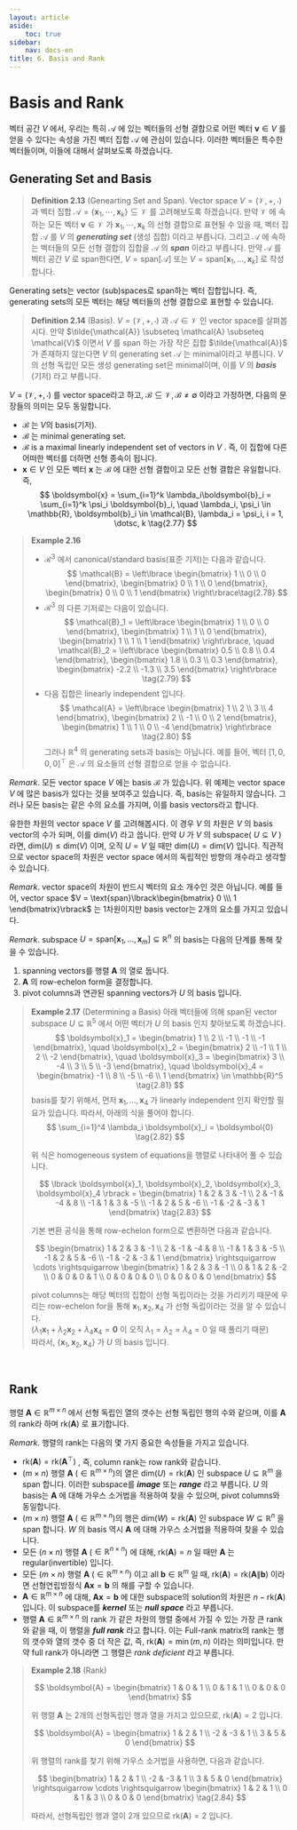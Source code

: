 ```yaml
---
layout: article
aside:
    toc: true
sidebar:
    nav: docs-en
title: 6. Basis and Rank
---
```


# Basis and Rank

벡터 공간 $V$ 에서, 우리는 특히 $\mathcal{A}$ 에 있는 벡터들의 선형 결합으로 어떤 벡터 $\boldsymbol{v} \in V$ 를 얻을 수 있다는 속성을 가진 벡터 집합 $\mathcal{A}$ 에 관심이 있습니다. 이러한 벡터들은 특수한 벡터들이며, 이들에 대해서 살펴보도록 하겠습니다.

## Generating Set and Basis

> **Definition 2.13** (Genearting Set and Span). Vector space $V = (\mathcal{V}, +, \cdot)$ 과 벡터 집합 $\mathcal{A} = \lbrace \boldsymbol{x}_1, \cdots, \boldsymbol{x}_k \rbrace \subseteq \mathcal{V}$ 를 고려해보도록 하겠습니다. 만약 $\mathcal{V}$ 에 속하는 모든 벡터 $\boldsymbol{v} \in \mathcal{V}$ 가 $\boldsymbol{x}_1, \cdots, \boldsymbol{x}_k$ 의 선형 결합으로 표현될 수 있을 때, 벡터 집합 $\mathcal{A}$ 를 $V$ 의 ***generating set*** (생성 집합) 이라고 부릅니다. 그리고 $\mathcal{A}$ 에 속하는 벡터들의 모든 선형 결합의 집합을 $\mathcal{A}$ 의 ***span*** 이라고 부릅니다. 만약 $\mathcal{A}$ 를 벡터 공간 $V$ 로 span한다면, $V = \text{span}\lbrack\mathcal{A}\rbrack$ 또는 $V = \text{span}\lbrack\boldsymbol{x}_1, \dotsc, \boldsymbol{x}_k\rbrack$ 로 작성합니다.

Generating sets는 vector (sub)spaces로 span하는 벡터 집합입니다. 즉, generating sets의 모든 벡터는 해당 벡터들의 선형 결합으로 표현할 수 있습니다.

> **Definition 2.14** (Basis). $V = (\mathcal{V}, +, \cdot)$ 과 $\mathcal{A} \in \mathcal{V}$ 인 vector space를 살펴봅시다. 만약 $\tilde{\mathcal{A}} \subseteq \mathcal{A} \subseteq \mathcal{V}$ 이면서 $V$ 를 span 하는 가장 작은 집합 $\tilde{\mathcal{A}}$ 가 존재하지 않는다면 $V$ 의 generating set $\mathcal{A}$ 는 minimal이라고 부릅니다. $V$ 의 선형 독립인 모든 생성 generating set은 minimal이며, 이를 $V$ 의 ***basis*** (기저) 라고 부릅니다.

$V = (\mathcal{V}, +, \cdot)$ 를 vector space라고 하고, $\mathcal{B} \subseteq \mathcal{V}, \mathcal{B} \neq \emptyset$ 이라고 가정하면, 다음의 문장들의 의미는 모두 동일합니다.

- $\mathcal{B}$ 는 $V$의 basis(기저).
- $\mathcal{B}$ 는 minimal generating set.
- $\mathcal{B}$ is a maximal linearly independent set of vectors in $V$ . 즉, 이 집합에 다른 어떠한 벡터를 더하면 선형 종속이 됩니다.
- $\boldsymbol{x} \in V$ 인 모든 벡터 $\boldsymbol{x}$ 는 $\mathcal{B}$ 에 대한 선형 결합이고 모든 선형 결합은 유일합니다. 즉,
$$ \boldsymbol{x} = \sum_{i=1}^k \lambda_i\boldsymbol{b}_i = \sum_{i=1}^k \psi_i \boldsymbol{b}_i, \quad \lambda_i, \psi_i \in \mathbb{R}, \boldsymbol{b}_i \in \mathcal{B}, \lambda_i = \psi_i, i = 1, \dotsc, k \tag{2.77} $$

> **Example 2.16**
> <br>
> - $\mathcal{R}^3$ 에서 canonical/standard basis(표준 기저)는 다음과 같습니다.
> $$ \mathcal{B} = \left\lbrace \begin{bmatrix} 1 \\ 0 \\ 0 \end{bmatrix}, \begin{bmatrix} 0 \\ 1 \\ 0 \end{bmatrix}, \begin{bmatrix} 0 \\ 0 \\ 1 \end{bmatrix} \right\rbrace\tag{2.78} $$
> - $\mathcal{R}^3$ 의 다른 기저로는 다음이 있습니다.
> $$ \mathcal{B}_1 = \left\lbrace \begin{bmatrix} 1 \\ 0 \\ 0 \end{bmatrix}, \begin{bmatrix} 1 \\ 1 \\ 0 \end{bmatrix}, \begin{bmatrix} 1 \\ 1 \\ 1 \end{bmatrix} \right\rbrace, \quad \mathcal{B}_2 = \left\lbrace \begin{bmatrix} 0.5 \\ 0.8 \\ 0.4 \end{bmatrix}, \begin{bmatrix} 1.8 \\ 0.3 \\ 0.3 \end{bmatrix}, \begin{bmatrix} -2.2 \\ -1.3 \\ 3.5 \end{bmatrix} \right\rbrace \tag{2.79} $$
> - 다음 집합은 linearly independent 입니다.
> $$ \mathcal{A} = \left\lbrace \begin{bmatrix} 1 \\ 2 \\ 3 \\ 4 \end{bmatrix}, \begin{bmatrix} 2 \\ -1 \\ 0 \\ 2 \end{bmatrix}, \begin{bmatrix} 1 \\ 1 \\ 0 \\ -4 \end{bmatrix} \right\rbrace \tag{2.80} $$
> 그러나 $\mathbb{R}^4$ 의 generating sets과 basis는 아닙니다. 예를 들어, 벡터 $\lbrack 1, 0, 0, 0 \rbrack^\top$ 은 $\mathcal{A}$ 의 요소들의 선형 결합으로 얻을 수 없습니다.

*Remark*. 모든 vector space $V$ 에는 basis $\mathcal{B}$ 가 있습니다. 위 예제는 vector space $V$ 에 많은 basis가 있다는 것을 보여주고 있습니다. 즉, basis는 유일하지 않습니다. 그러나 모든 basis는 같은 수의 요소를 가지며, 이를 basis vectors라고 합니다.

유한한 차원의 vector space $V$ 를 고려해봅시다. 이 경우 $V$ 의 차원은 $V$ 의 basis vector의 수가 되며, 이를 $\text{dim}(V)$ 라고 씁니다. 만약 $U$ 가 $V$ 의 subspace( $U \subseteq V$ )라면, $\text{dim}(U) \leq \text{dim}(V)$ 이며, 오직 $U = V$ 일 때만 $\text{dim}(U) = \text{dim}(V)$ 입니다. 직관적으로 vector space의 차원은 vector space 에서의 독립적인 방향의 개수라고 생각할 수 있습니다.

*Remark*. vector space의 차원이 반드시 벡터의 요소 개수인 것은 아닙니다. 예를 들어, vector space $V = \text{span}\lbrack\begin{bmatrix} 0 \\\ 1 \end{bmatrix}\rbrack$ 는 1차원이지만 basis vector는 2개의 요소를 가지고 있습니다.

*Remark*. subspace $U = \text{span}\lbrack\boldsymbol{x}_1, \dotsc, \boldsymbol{x}_m\rbrack \subseteq \mathbb{R}^n$ 의 basis는 다음의 단계를 통해 찾을 수 있습니다.

1. spanning vectors를 행렬 $\boldsymbol{A}$ 의 열로 둡니다.
2. $\boldsymbol{A}$ 의 row-echelon form을 결정합니다.
3. pivot columns과 연관된 spanning vectors가 $U$ 의 basis 입니다.

> **Example 2.17** (Determining a Basis)
> 아래 벡터들에 의해 span된 vector subspace $U \subseteq \mathbb{R}^5$ 에서 어떤 벡터가 $U$ 의 basis 인지 찾아보도록 하겠습니다.
> $$ \boldsymbol{x}_1 = \begin{bmatrix} 1 \\ 2 \\ -1 \\ -1 \\ -1 \end{bmatrix}, \quad \boldsymbol{x}_2 = \begin{bmatrix} 2 \\ -1 \\ 1 \\ 2 \\ -2 \end{bmatrix}, \quad \boldsymbol{x}_3 = \begin{bmatrix} 3 \\ -4 \\ 3 \\ 5 \\ -3 \end{bmatrix}, \quad \boldsymbol{x}_4 = \begin{bmatrix} -1 \\ 8 \\ -5 \\ -6 \\ 1 \end{bmatrix} \in \mathbb{R}^5 \tag{2.81} $$
> basis를 찾기 위해서, 먼저 $\boldsymbol{x}_1, \dotsc, \boldsymbol{x}_4$ 가 linearly independent 인지 확인할 필요가 있습니다. 따라서, 아래의 식을 풀어야 합니다.
> $$ \sum_{i=1}^4 \lambda_i \boldsymbol{x}_i = \boldsymbol{0} \tag{2.82} $$
> 
> 위 식은 homogeneous system of equations을 행렬로 나타내어 풀 수 있습니다.
> 
> $$ \lbrack \boldsymbol{x}_1, \boldsymbol{x}_2, \boldsymbol{x}_3, \boldsymbol{x}_4 \rbrack = \begin{bmatrix} 1 & 2 & 3 & -1 \\ 2 & -1 & -4 & 8 \\ -1 & 1 & 3 & -5 \\ -1 & 2 & 5 & -6 \\ -1 & -2 & -3 & 1 \end{bmatrix} \tag{2.83} $$
> 
> 기본 변환 공식을 통해 row-echelon form으로 변환하면 다음과 같습니다.
> 
> $$ \begin{bmatrix} 1 & 2 & 3 & -1 \\ 2 & -1 & -4 & 8 \\ -1 & 1 & 3 & -5 \\ -1 & 2 & 5 & -6 \\ -1 & -2 & -3 & 1 \end{bmatrix} \rightsquigarrow \cdots \rightsquigarrow \begin{bmatrix} 1 & 2 & 3 & -1 \\ 0 & 1 & 2 & -2 \\ 0 & 0 & 0 & 1 \\ 0 & 0 & 0 & 0 \\ 0 & 0 & 0 & 0 \end{bmatrix} $$
> 
> pivot columns는 해당 벡터의 집합이 선형 독립이라는 것을 가리키기 때문에 우리는 row-echelon for을 통해 $\boldsymbol{x}_1, \boldsymbol{x}_2, \boldsymbol{x}_4$ 가 선형 독립이라는 것을 알 수 있습니다.
> <br> ($\lambda_1\boldsymbol{x}_1 + \lambda_2\boldsymbol{x}_2 + \lambda_4\boldsymbol{x}_4 = \boldsymbol{0}$ 이 오직 $\lambda_1 = \lambda_2 = \lambda_4 = 0$ 일 때 풀리기 때문)
> <br> 따라서, $\lbrace \boldsymbol{x}_1, \boldsymbol{x}_2, \boldsymbol{x}_4 \rbrace$ 가 $U$ 의 basis 입니다.

<br>

## Rank

행렬 $\boldsymbol{A} \in \mathbb{R}^{m \times n}$ 에서 선형 독립인 열의 갯수는 선형 독립인 행의 수와 같으며, 이를 $\boldsymbol{A}$ 의 rank라 하며 $\text{rk}(\boldsymbol{A})$ 로 표기합니다.

*Remark*. 행렬의 rank는 다음의 몇 가지 중요한 속성들을 가지고 있습니다.

- $\text{rk}(\boldsymbol{A}) = \text{rk}(\boldsymbol{A}^\top)$ , 즉, column rank는 row rank와 같습니다.
- ($m \times n$) 행렬 $\boldsymbol{A}$ ($\in \mathbb{R}^{m \times n}$)의 열은 $\text{dim}(U) = \text{rk}(\boldsymbol{A})$ 인 subspace $U \subseteq \mathbb{R}^m$ 을 span 합니다. 이러한 subspace를 ***image*** 또는 ***range*** 라고 부릅니다. $U$ 의 basis는 $\boldsymbol{A}$ 에 대해 가우스 소거법을 적용하여 찾을 수 있으며, pivot columns와 동일합니다.
- ($m \times n$) 행렬 $\boldsymbol{A}$ ($\in \mathbb{R}^{m \times n}$)의 행은 $\text{dim}(W) = \text{rk}(\boldsymbol{A})$ 인 subspace $W \subseteq \mathbb{R}^n$ 을 span 합니다. $W$ 의 basis 역시 $\boldsymbol{A}$ 에 대해 가우스 소거법을 적용하여 찾을 수 있습니다.
- 모든 ($n \times n$) 행렬 $\boldsymbol{A}$ ($\in \mathbb{R}^{n \times n}$) 에 대해, $\text{rk}(\boldsymbol{A}) = n$ 일 때만 $\boldsymbol{A}$ 는 regular(invertible) 입니다.
- 모든 ($m \times n$) 행렬 $\boldsymbol{A}$ ($\in \mathbb{R}^{m \times n}$) 이고 all $\boldsymbol{b} \in \mathbb{R}^m$ 일 때, $\text{rk}(\boldsymbol{A}) = \text{rk}(\boldsymbol{A}\|\boldsymbol{b})$ 이라면 선형연립방정식 $\boldsymbol{Ax} = \boldsymbol{b}$ 의 해를 구할 수 있습니다.
- $\boldsymbol{A} \in \mathbb{R}^{m \times n}$ 에 대해, $\boldsymbol{Ax} = \boldsymbol{b}$ 에 대한 subspace의 solution의 차원은 $n - \text{rk}(\boldsymbol{A})$ 입니다. 이 subspace를 ***kernel*** 또는 ***null space*** 라고 부릅니다.
- 행렬 $\boldsymbol{A} \in \mathbb{R}^{m \times n}$ 의 rank 가 같은 차원의 행렬 중에서 가질 수 있는 가장 큰 rank와 같을 때, 이 행렬을 ***full rank*** 라고 합니다. 이는 Full-rank matrix의 rank는 행의 갯수와 열의 갯수 중 더 작은 값, 즉, $\text{rk}(\boldsymbol{A}) = \min(m, n)$ 이라는 의미입니다. 만약 full rank가 아니라면 그 행렬은 *rank deficient* 라고 부릅니다.


> **Example 2.18** (Rank)
> 
> $$ \boldsymbol{A} = \begin{bmatrix} 1 & 0 & 1 \\ 0 & 1 & 1 \\ 0 & 0 & 0 \end{bmatrix} $$
> 
> 위 행렬 $\boldsymbol{A}$ 는 2개의 선형독립인 행과 열을 가지고 있으므로, $\text{rk}(\boldsymbol{A}) = 2$ 입니다.
> 
> $$ \boldsymbol{A} = \begin{bmatrix} 1 & 2 & 1 \\ -2 & -3 & 1 \\ 3 & 5 & 0 \end{bmatrix} $$
> 
> 위 행렬의 rank를 찾기 위해 가우스 소거법을 사용하면, 다음과 같습니다.
> 
> $$ \begin{bmatrix} 1 & 2 & 1 \\ -2 & -3 & 1 \\ 3 & 5 & 0 \end{bmatrix} \rightsquigarrow \cdots \rightsquigarrow \begin{bmatrix} 1 & 2 & 1 \\ 0 & 1 & 3 \\ 0 & 0 & 0 \end{bmatrix} \tag{2.84} $$
> 
> 따라서, 선형독립인 행과 열이 2개 있으므로 $\text{rk}(\boldsymbol{A}) = 2$ 입니다.